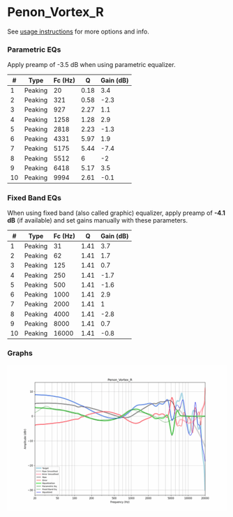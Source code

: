 # Penon_Vortex_R
See [usage instructions](https://github.com/jaakkopasanen/AutoEq#usage) for more options and info.

### Parametric EQs
Apply preamp of -3.5 dB when using parametric equalizer.

|   # | Type    |   Fc (Hz) |    Q |   Gain (dB) |
|-----|---------|-----------|------|-------------|
|   1 | Peaking |        20 | 0.18 |         3.4 |
|   2 | Peaking |       321 | 0.58 |        -2.3 |
|   3 | Peaking |       927 | 2.27 |         1.1 |
|   4 | Peaking |      1258 | 1.28 |         2.9 |
|   5 | Peaking |      2818 | 2.23 |        -1.3 |
|   6 | Peaking |      4331 | 5.97 |         1.9 |
|   7 | Peaking |      5175 | 5.44 |        -7.4 |
|   8 | Peaking |      5512 | 6    |        -2   |
|   9 | Peaking |      6418 | 5.17 |         3.5 |
|  10 | Peaking |      9994 | 2.61 |        -0.1 |

### Fixed Band EQs
When using fixed band (also called graphic) equalizer, apply preamp of **-4.1 dB** (if available) and set gains manually with these parameters.

|   # | Type    |   Fc (Hz) |    Q |   Gain (dB) |
|-----|---------|-----------|------|-------------|
|   1 | Peaking |        31 | 1.41 |         3.7 |
|   2 | Peaking |        62 | 1.41 |         1.7 |
|   3 | Peaking |       125 | 1.41 |         0.7 |
|   4 | Peaking |       250 | 1.41 |        -1.7 |
|   5 | Peaking |       500 | 1.41 |        -1.6 |
|   6 | Peaking |      1000 | 1.41 |         2.9 |
|   7 | Peaking |      2000 | 1.41 |         1   |
|   8 | Peaking |      4000 | 1.41 |        -2.8 |
|   9 | Peaking |      8000 | 1.41 |         0.7 |
|  10 | Peaking |     16000 | 1.41 |        -0.8 |

### Graphs
![](./Penon_Vortex_R.png)

